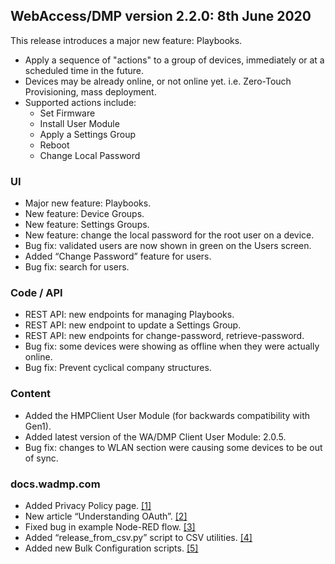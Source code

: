 ## WebAccess/DMP version 2.2.0: 8th June 2020

This release introduces a major new feature: Playbooks.

* Apply a sequence of "actions" to a group of devices, immediately or at a scheduled time in the future.
* Devices may be already online, or not online yet. i.e. Zero-Touch Provisioning, mass deployment.
* Supported actions include:
  * Set Firmware
  * Install User Module
  * Apply a Settings Group
  * Reboot
  * Change Local Password

### UI

* Major new feature: Playbooks.
* New feature: Device Groups.
* New feature: Settings Groups.
* New feature: change the local password for the root user on a device.
* Bug fix: validated users are now shown in green on the Users screen.
* Added “Change Password” feature for users.
* Bug fix: search for users.

### Code / API

* REST API: new endpoints for managing Playbooks.
* REST API: new endpoint to update a Settings Group.
* REST API: new endpoints for change-password, retrieve-password.
* Bug fix: some devices were showing as offline when they were actually online.
* Bug fix: Prevent cyclical company structures.

### Content

* Added the HMPClient User Module (for backwards compatibility with Gen1).
* Added latest version of the WA/DMP Client User Module: 2.0.5.
* Bug fix: changes to WLAN section were causing some devices to be out of sync.

### docs.wadmp.com

* Added Privacy Policy page. [[1]](https://docs.wadmp.com/privacy-policy.html)
* New article “Understanding OAuth”. [[2]](https://docs.wadmp.com/explanations-discussions/understanding-oauth.html)
* Fixed bug in example Node-RED flow. [[3]](https://github.com/wadmp/wadmp.github.io/tree/master/node-red_flows)
* Added “release_from_csv.py” script to CSV utilities. [[4]](https://github.com/wadmp/wadmp.github.io/tree/master/python_scripts/csv_utilities)
* Added new Bulk Configuration scripts. [[5]](https://github.com/wadmp/wadmp.github.io/tree/master/python_scripts/bulk_configure)
